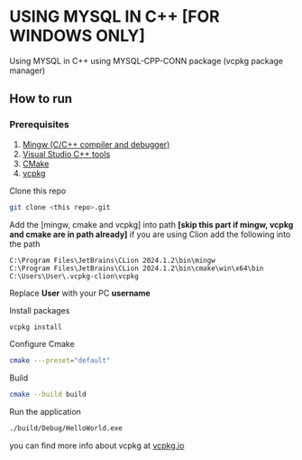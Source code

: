 # USING MYSQL IN C++ [FOR WINDOWS ONLY]
Using MYSQL in C++ using MYSQL-CPP-CONN package (vcpkg package manager)

## How to run

### Prerequisites
1. [Mingw (C/C++ compiler and debugger)](https://www.mingw-w64.org/)
2. [Visual Studio C++ tools](https://visualstudio.microsoft.com/downloads/)
3. [CMake](https://cmake.org/download/)
4. [vcpkg](https://vcpkg.io)

Clone this repo
```bash
git clone <this repo>.git
```

Add the [mingw, cmake and vcpkg] into path **[skip this part if mingw, vcpkg and cmake are in path already]**
if you are using Clion add the following into the path
```
C:\Program Files\JetBrains\CLion 2024.1.2\bin\mingw
C:\Program Files\JetBrains\CLion 2024.1.2\bin\cmake\win\x64\bin
C:\Users\User\.vcpkg-clion\vcpkg
```

Replace **User** with your PC **username**

Install packages

```bash
vcpkg install
```

Configure Cmake
```bash
cmake ---preset="default"
```
Build
```bash
cmake --build build
```
Run the application
```bash
./build/Debug/HelloWorld.exe
```

you can find more info about vcpkg at [vcpkg.io](https://vcpkg.io)